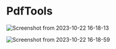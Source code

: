 # PdfTools

![Screenshot from 2023-10-22 16-18-13](https://github.com/BrenoCarneiro/PdfTools/assets/102473053/e991d881-a1bb-49a7-958c-9b92af036d7a)


![Screenshot from 2023-10-22 16-18-59](https://github.com/BrenoCarneiro/PdfTools/assets/102473053/a4d0e6ee-97a1-4282-8f22-b946b52ab328)
